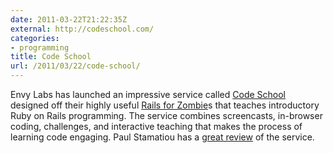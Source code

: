 ```yaml
---
date: 2011-03-22T21:22:35Z
external: http://codeschool.com/
categories:
- programming
title: Code School
url: /2011/03/22/code-school/
---
```


Envy Labs has launched an impressive service called <a href="http://codeschool.com/">Code School</a> designed off their highly useful <a href="http://railsforzombies.org/">Rails for Zombie</a>s that teaches introductory Ruby on Rails programming. The service combines screencasts, in-browser coding, challenges, and interactive teaching that makes the process of learning code engaging. Paul Stamatiou has a <a href="http://paulstamatiou.com/code-school-learn-by-doing">great review</a> of the service.
